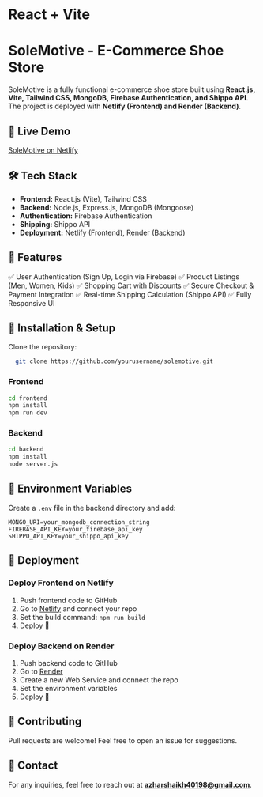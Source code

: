 # React + Vite

# SoleMotive - E-Commerce Shoe Store

SoleMotive is a fully functional e-commerce shoe store built using **React.js, Vite, Tailwind CSS, MongoDB, Firebase Authentication, and Shippo API**. The project is deployed with **Netlify (Frontend) and Render (Backend)**.

## 🚀 Live Demo
[SoleMotive on Netlify](https://solemotive.netlify.app)


## 🛠️ Tech Stack
- **Frontend:** React.js (Vite), Tailwind CSS
- **Backend:** Node.js, Express.js, MongoDB (Mongoose)
- **Authentication:** Firebase Authentication
- **Shipping:** Shippo API
- **Deployment:** Netlify (Frontend), Render (Backend)

## 📌 Features
✅ User Authentication (Sign Up, Login via Firebase)
✅ Product Listings (Men, Women, Kids)
✅ Shopping Cart with Discounts
✅ Secure Checkout & Payment Integration
✅ Real-time Shipping Calculation (Shippo API)
✅ Fully Responsive UI

## 🔧 Installation & Setup
Clone the repository:
```bash
  git clone https://github.com/yourusername/solemotive.git
```
### Frontend
```bash
cd frontend
npm install
npm run dev
```
### Backend
```bash
cd backend
npm install
node server.js
```

## 📄 Environment Variables
Create a `.env` file in the backend directory and add:
```env
MONGO_URI=your_mongodb_connection_string
FIREBASE_API_KEY=your_firebase_api_key
SHIPPO_API_KEY=your_shippo_api_key
```

## 🚀 Deployment
### Deploy Frontend on Netlify
1. Push frontend code to GitHub
2. Go to [Netlify](https://www.netlify.com/) and connect your repo
3. Set the build command: `npm run build`
4. Deploy 🚀

### Deploy Backend on Render
1. Push backend code to GitHub
2. Go to [Render](https://dashboard.render.com/)
3. Create a new Web Service and connect the repo
4. Set the environment variables
5. Deploy 🚀

## 🤝 Contributing
Pull requests are welcome! Feel free to open an issue for suggestions.

## 📩 Contact
For any inquiries, feel free to reach out at **azharshaikh40198@gmail.com**.
